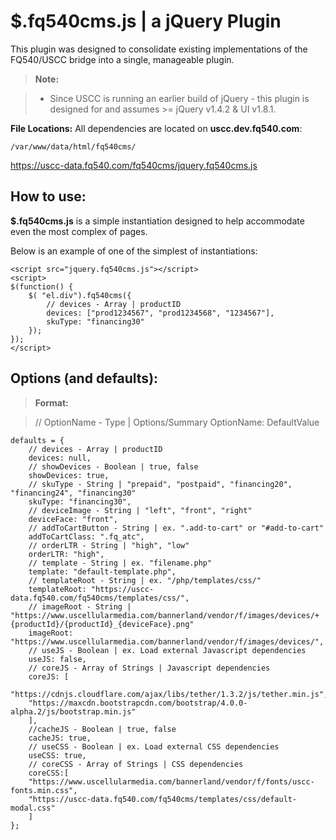 **$.fq540cms.js** | a jQuery Plugin
===================

This plugin was designed to consolidate existing implementations of the FQ540/USCC bridge into a single, manageable plugin.

> **Note:**

> - Since USCC is running an earlier build of jQuery - this plugin is designed for and assumes >= jQuery v1.4.2 & UI v1.8.1.


**File Locations:**
All dependencies are located on **uscc.dev.fq540.com**: 
 
```
/var/www/data/html/fq540cms/
```
https://uscc-data.fq540.com/fq540cms/jquery.fq540cms.js

How to use:
-------------
**$.fq540cms.js** is a simple instantiation designed to help accommodate even the most complex of pages.  

Below is an example of one of the simplest of instantiations:
```
<script src="jquery.fq540cms.js"></script>
<script>
$(function() {
	$( "el.div").fq540cms({
		// devices - Array | productID
	    devices: ["prod1234567", "prod1234568", "1234567"],
	    skuType: "financing30"
	});	
});
</script>
```
Options (and defaults):
-------------
> **Format:**

> // OptionName - Type | Options/Summary
>    OptionName: DefaultValue
```
defaults = {
	// devices - Array | productID
	devices: null,
	// showDevices - Boolean | true, false
	showDevices: true,
	// skuType - String | "prepaid", "postpaid", "financing20", "financing24", "financing30"
	skuType: "financing30",
	// deviceImage - String | "left", "front", "right"
	deviceFace: "front",
	// addToCartButton - String | ex. ".add-to-cart" or "#add-to-cart"
	addToCartClass: ".fq_atc",
	// orderLTR - String | "high", "low"
	orderLTR: "high",
	// template - String | ex. "filename.php"
	template: "default-template.php",
	// templateRoot - String | ex. "/php/templates/css/"
	templateRoot: "https://uscc-data.fq540.com/fq540cms/templates/css/",
	// imageRoot - String | "https://www.uscellularmedia.com/bannerland/vendor/f/images/devices/+ {productId}/{productId}_{deviceFace}.png"
	imageRoot: "https://www.uscellularmedia.com/bannerland/vendor/f/images/devices/",
	// useJS - Boolean | ex. Load external Javascript dependencies
	useJS: false,
	// coreJS - Array of Strings | Javascript dependencies
	coreJS: [
	"https://cdnjs.cloudflare.com/ajax/libs/tether/1.3.2/js/tether.min.js",
	"https://maxcdn.bootstrapcdn.com/bootstrap/4.0.0-alpha.2/js/bootstrap.min.js"
	],
	//cacheJS - Boolean | true, false
	cacheJS: true,
	// useCSS - Boolean | ex. Load external CSS dependencies
	useCSS: true,
	// coreCSS - Array of Strings | CSS dependencies
	coreCSS:[
	"https://www.uscellularmedia.com/bannerland/vendor/f/fonts/uscc-fonts.min.css",
	"https://uscc-data.fq540.com/fq540cms/templates/css/default-modal.css"
	]
};
```